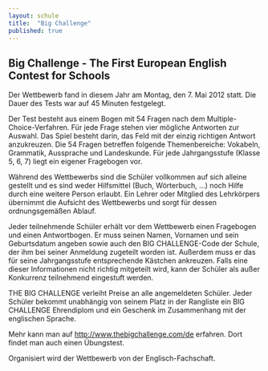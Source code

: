 ```yaml
---
layout: schule
title:  "Big Challenge"
published: true
---
```



## Big Challenge - The First European English Contest for Schools

Der Wettbewerb fand in diesem Jahr am Montag, den 7. Mai 2012 statt. Die Dauer des Tests war auf 45 Minuten festgelegt. 

Der Test besteht aus einem Bogen mit 54 Fragen nach dem Multiple-Choice-Verfahren. Für jede Frage stehen vier mögliche Antworten zur Auswahl. Das Spiel besteht darin, das Feld mit der einzig richtigen Antwort anzukreuzen. Die 54 Fragen betreffen folgende Themenbereiche: Vokabeln, Grammatik, Aussprache und Landeskunde. Für jede Jahrgangsstufe (Klasse 5, 6, 7) liegt ein eigener Fragebogen vor.

Während des Wettbewerbs sind die Schüler vollkommen auf sich alleine gestellt und es sind weder Hilfsmittel (Buch, Wörterbuch, ...) noch Hilfe durch eine weitere Person erlaubt. Ein Lehrer oder Mitglied des Lehrkörpers übernimmt die Aufsicht des Wettbewerbs und sorgt für dessen ordnungsgemäßen Ablauf.

Jeder teilnehmende Schüler erhält vor dem Wettbewerb einen Fragebogen und einen Antwortbogen. Er muss seinen Namen, Vornamen und sein Geburtsdatum angeben sowie auch den BIG CHALLENGE-Code der Schule, der ihm bei seiner Anmeldung zugeteilt worden ist. Außerdem muss er das für seine Jahrgangsstufe entsprechende Kästchen ankreuzen. Falls eine dieser Informationen nicht richtig mitgeteilt wird, kann der Schüler als außer Konkurrenz teilnehmend eingestuft werden.

THE BIG CHALLENGE verleiht Preise an alle angemeldeten Schüler. Jeder Schüler bekommt unabhängig von seinem Platz in der Rangliste ein BIG CHALLENGE Ehrendiplom und ein Geschenk im Zusammenhang mit der englischen Sprache.

Mehr kann man auf http://www.thebigchallenge.com/de erfahren. Dort findet man auch einen Übungstest.

Organisiert wird der Wettbewerb von der Englisch-Fachschaft.
